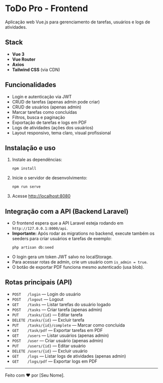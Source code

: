 # ToDo Pro - Frontend

Aplicação web Vue.js para gerenciamento de tarefas, usuários e logs de atividades.

## Stack
- **Vue 3**
- **Vue Router**
- **Axios**
- **Tailwind CSS** (via CDN)

## Funcionalidades
- Login e autenticação via JWT
- CRUD de tarefas (apenas admin pode criar)
- CRUD de usuários (apenas admin)
- Marcar tarefas como concluídas
- Filtros, busca e paginação
- Exportação de tarefas e logs em PDF
- Logs de atividades (ações dos usuários)
- Layout responsivo, tema claro, visual profissional

## Instalação e uso

1. Instale as dependências:
   ```sh
   npm install
   ```
2. Inicie o servidor de desenvolvimento:
   ```sh
   npm run serve
   ```
3. Acesse [http://localhost:8080](http://localhost:8080)

## Integração com a API (Backend Laravel)
- O frontend espera que a API Laravel esteja rodando em `http://127.0.0.1:8000/api`.
- **Importante:** Após rodar as migrations no backend, execute também os seeders para criar usuários e tarefas de exemplo:
  ```sh
  php artisan db:seed
  ```
- O login gera um token JWT salvo no localStorage.
- Para acessar rotas de admin, crie um usuário com `is_admin = true`.
- O botão de exportar PDF funciona mesmo autenticado (usa blob).

## Rotas principais (API)
- `POST   /login` — Login do usuário
- `POST   /logout` — Logout
- `GET    /tasks` — Listar tarefas do usuário logado
- `POST   /tasks` — Criar tarefa (apenas admin)
- `PUT    /tasks/{id}` — Editar tarefa
- `DELETE /tasks/{id}` — Excluir tarefa
- `PUT    /tasks/{id}/complete` — Marcar como concluída
- `GET    /task/pdf` — Exportar tarefas em PDF
- `GET    /users` — Listar usuários (apenas admin)
- `POST   /user` — Criar usuário (apenas admin)
- `PUT    /users/{id}` — Editar usuário
- `DELETE /users/{id}` — Excluir usuário
- `GET    /logs` — Listar logs de atividades (apenas admin)
- `GET    /logs/pdf` — Exportar logs em PDF

---

Feito com ♥ por [Seu Nome]. 